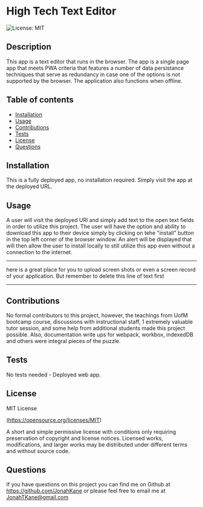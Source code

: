 # High Tech Text Editor


![License: MIT](https://img.shields.io/badge/License-MIT-yellow.svg)
## Description
This app is a text editor that runs in the browser.  The app is a single page app that meets PWA criteria that features a number of data persistance techniques that serve as redundancy in case one of the options is not supported by the browser.  The application also functions when offline.  
 
## Table of contents
  - [Installation](#installation)
  - [Usage](#usage)
  - [Contributions](#contributions)
  - [Tests](#tests)
  - [License](#license)
  - [Questions](#questions)
  
## Installation
This is a fully deployed app, no installation required.  Simply visit the app at the deployed URL.

## Usage
A user will visit the deployed URl and simply add text to the open text fields in order to utilize this project.  The user will have the option and ability to download this app to their device simply by clicking on tehe "install" button in the top left corner of the browser window.  An alert will be displayed that will then allow the user to install locally to still utilize this app even without a connection to the internet. 

---------------------------------------------------------------------------------------------------------------------------------------------------


here is a great place for you to upload screen shots or even a screen record of your application.  But remember to delete this line of text first


---------------------------------------------------------------------------------------------------------------------------------------------------
## Contributions 
No formal contributors to this project, however, the teachings from UofM bootcamp course, discussions with instructional staff, 1 extremely valuable tutor session, and some help from additional students made this project possible.  Also, documentation write ups for webpack, workbox, indexedDB and others were integral pieces of the puzzle.
## Tests 
No tests needed - Deployed web app.
## License 
MIT License

(https://opensource.org/licenses/MIT)

A short and simple permissive license with conditions only requiring preservation of copyright and license notices. Licensed works, modifications, and larger works may be distributed under different terms and without source code.

## Questions
If you have questions on this project you can find me on Github at https://github.com/JonahKane
or please feel free to email me at JonahTKane@gmail.com

